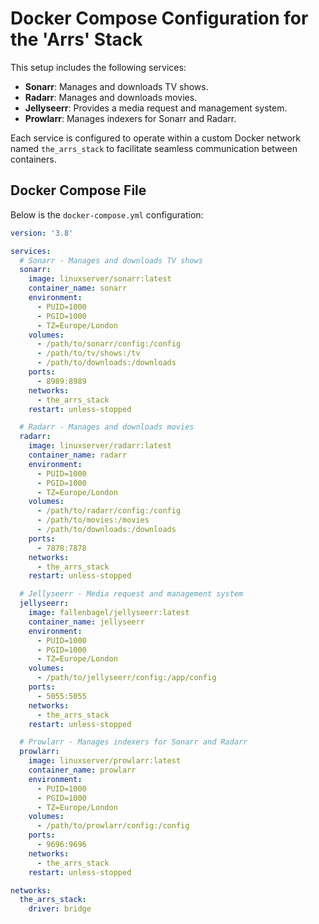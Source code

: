 # Docker Compose Configuration for the 'Arrs' Stack

This setup includes the following services:

- **Sonarr**: Manages and downloads TV shows.
- **Radarr**: Manages and downloads movies.
- **Jellyseerr**: Provides a media request and management system.
- **Prowlarr**: Manages indexers for Sonarr and Radarr.

Each service is configured to operate within a custom Docker network named `the_arrs_stack` to facilitate seamless communication between containers.

## Docker Compose File

Below is the `docker-compose.yml` configuration:


```yaml
version: '3.8'

services:
  # Sonarr - Manages and downloads TV shows
  sonarr:
    image: linuxserver/sonarr:latest
    container_name: sonarr
    environment:
      - PUID=1000
      - PGID=1000
      - TZ=Europe/London
    volumes:
      - /path/to/sonarr/config:/config
      - /path/to/tv/shows:/tv
      - /path/to/downloads:/downloads
    ports:
      - 8989:8989
    networks:
      - the_arrs_stack
    restart: unless-stopped

  # Radarr - Manages and downloads movies
  radarr:
    image: linuxserver/radarr:latest
    container_name: radarr
    environment:
      - PUID=1000
      - PGID=1000
      - TZ=Europe/London
    volumes:
      - /path/to/radarr/config:/config
      - /path/to/movies:/movies
      - /path/to/downloads:/downloads
    ports:
      - 7878:7878
    networks:
      - the_arrs_stack
    restart: unless-stopped

  # Jellyseerr - Media request and management system
  jellyseerr:
    image: fallenbagel/jellyseerr:latest
    container_name: jellyseerr
    environment:
      - PUID=1000
      - PGID=1000
      - TZ=Europe/London
    volumes:
      - /path/to/jellyseerr/config:/app/config
    ports:
      - 5055:5055
    networks:
      - the_arrs_stack
    restart: unless-stopped

  # Prowlarr - Manages indexers for Sonarr and Radarr
  prowlarr:
    image: linuxserver/prowlarr:latest
    container_name: prowlarr
    environment:
      - PUID=1000
      - PGID=1000
      - TZ=Europe/London
    volumes:
      - /path/to/prowlarr/config:/config
    ports:
      - 9696:9696
    networks:
      - the_arrs_stack
    restart: unless-stopped

networks:
  the_arrs_stack:
    driver: bridge
